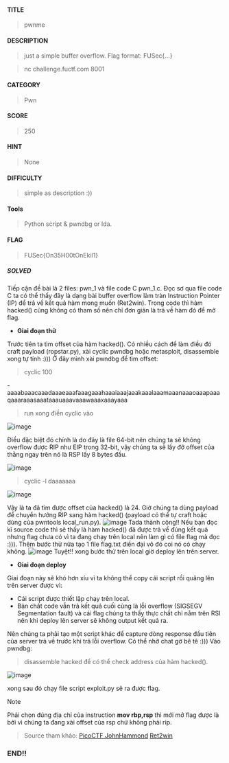 #### TITLE
>pwnme
#### DESCRIPTION
> just a simple buffer overflow. Flag format: FUSec{...}

>nc challenge.fuctf.com 8001
#### CATEGORY
>Pwn
#### SCORE
>250
#### HINT
>None
#### DIFFICULTY
>simple as description :))
#### Tools
> Python script & pwndbg or Ida.
#### FLAG
>FUSec{On35H00tOnEkil1}

##### SOLVED
Tiếp cận đề bài là 2 files: pwn_1 và file code C pwn_1.c. Đọc sơ qua file code C ta có thể thấy đây là dạng bài buffer overflow làm tràn Instruction Pointer (IP) để trả về kết quả hàm mong muốn (Ret2win). Trong code thì hàm hacked() cũng không có tham số nên chỉ đơn giản là trả về hàm đó để mở flag.
- __Giai đoạn thử__

Trước tiên ta tìm offset của hàm hacked(). Có nhiều cách để làm điều đó craft payload (ropstar.py), xài cyclic pwndbg hoặc metasploit, disassemble xong tự tính :))) Ở đây mình xài pwndbg để tìm offset:
> cyclic 100

-aaaabaaacaaadaaaeaaafaaagaaahaaaiaaajaaakaaalaaamaaanaaaoaaapaaaqaaaraaasaaataaauaaavaaawaaaxaaayaaa
> run xong điền cyclic vào

![image](https://github.com/uS3rR00t05/2024/assets/165979681/49e9e9f0-58b7-4ab0-9a02-6c705b602b63)

Điều đặc biệt đó chính là do đây là file 64-bit nên chúng ta sẽ không overflow được RIP như EIP trong 32-bit, vậy chúng ta sẽ lấy đỡ offset của thằng ngay trên nó là RSP lấy 8 bytes đầu.

![image](https://github.com/uS3rR00t05/2024/assets/165979681/96256532-0b76-4fdd-8526-21e070548288)

> cyclic -l daaaaaaa

![image](https://github.com/uS3rR00t05/2024/assets/165979681/b37e9441-38df-4fdb-9530-b3c88c586a03)

Vậy là ta đã tìm được offset của hacked() là 24. Giờ chúng ta dùng payload để chuyển hướng RIP sang hàm hacked() (payload có thể tự craft hoặc dùng của pwntools local_run.py).
![image](https://github.com/uS3rR00t05/2024/assets/165979681/9e735278-21b3-4c58-add0-3c7f4fabd0f5)
Tada thành công!! Nếu bạn đọc kĩ source code thì sẽ thấy là hàm hacked() đã được trả về đúng kết quả nhưng flag chưa có vì ta đang chạy trên local nên làm gì có file flag mà đọc :))). Thêm bước thử nữa tạo 1 file flag.txt điền đại vô đó coi nó có chạy không.
![image](https://github.com/uS3rR00t05/2024/assets/165979681/6d385b28-ae73-48cb-9bce-cf26c084edbc)
Tuyệt!! xong bước thử trên local giờ deploy lên trên server.

- __Giai đoạn deploy__
  
Giai đoạn này sẽ khó hơn xíu vì ta không thể copy cái script rồi quăng lên trên server được vì:
- Cái script được thiết lập chạy trên local.
- Bản chất code vẫn trả kết quả cuối cùng là lỗi overflow (SIGSEGV Segmentation fault) và cái flag chúng ta thấy thực chất chỉ nằm trên RSI nên khi deploy lên server sẽ không output kết quả ra. 

Nên chúng ta phải tạo một script khác để capture dòng response đầu tiên của server trả về trước khi trả lỗi overflow. Có thể nhờ chat gờ bê tê :)))
Vào pwndbg:
>disassemble hacked để có thể check address của hàm hacked().

![image](https://github.com/uS3rR00t05/2024/assets/165979681/4314a9ad-45b8-4bf9-97d8-9490d164f666)

xong sau đó chạy file script exploit.py sẽ ra được flag.
>[!NOTE]
>Phải chọn đúng địa chỉ của instruction __mov rbp,rsp__ thì mới mở flag được là bởi vì chúng ta đang xài offset của rsp chứ không phải rip.

>Source tham khảo:
>[PicoCTF JohnHammond](https://www.youtube.com/watch?v=eg0gULifHFI)
>[Ret2win](https://www.youtube.com/watch?v=E4ZWJsGySoY&t=508s)
### END!!

